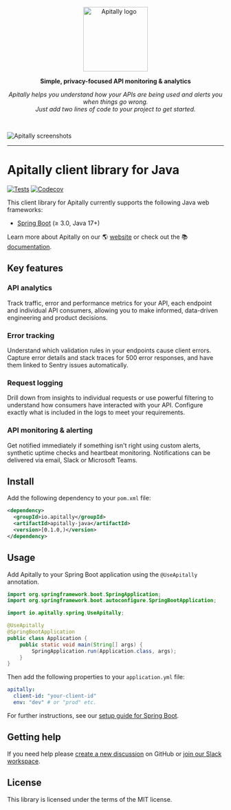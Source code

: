 <p align="center">
  <a href="https://apitally.io" target="_blank">
    <picture>
      <source media="(prefers-color-scheme: dark)" srcset="https://assets.apitally.io/logos/logo-vertical-dark.png">
      <source media="(prefers-color-scheme: light)" srcset="https://assets.apitally.io/logos/logo-vertical-light.png">
      <img alt="Apitally logo" src="https://assets.apitally.io/logos/logo-vertical-light.png" width="150">
    </picture>
  </a>
</p>

<p align="center"><b>Simple, privacy-focused API monitoring & analytics</b></p>

<p align="center"><i>Apitally helps you understand how your APIs are being used and alerts you when things go wrong.<br>Just add two lines of code to your project to get started.</i></p>
<br>

![Apitally screenshots](https://assets.apitally.io/screenshots/overview.png)

---

# Apitally client library for Java

[![Tests](https://github.com/apitally/apitally-java/actions/workflows/tests.yaml/badge.svg?event=push)](https://github.com/apitally/apitally-java/actions)
[![Codecov](https://codecov.io/gh/apitally/apitally-java/graph/badge.svg?token=sV0D4JeWG6)](https://codecov.io/gh/apitally/apitally-java)

This client library for Apitally currently supports the following Java web
frameworks:

- [Spring Boot](https://docs.apitally.io/frameworks/spring-boot) (≥ 3.0, Java
  17+)

Learn more about Apitally on our 🌎 [website](https://apitally.io) or check out
the 📚 [documentation](https://docs.apitally.io).

## Key features

### API analytics

Track traffic, error and performance metrics for your API, each endpoint and
individual API consumers, allowing you to make informed, data-driven engineering
and product decisions.

### Error tracking

Understand which validation rules in your endpoints cause client errors. Capture
error details and stack traces for 500 error responses, and have them linked to
Sentry issues automatically.

### Request logging

Drill down from insights to individual requests or use powerful filtering to
understand how consumers have interacted with your API. Configure exactly what
is included in the logs to meet your requirements.

### API monitoring & alerting

Get notified immediately if something isn't right using custom alerts, synthetic
uptime checks and heartbeat monitoring. Notifications can be delivered via
email, Slack or Microsoft Teams.

## Install

Add the following dependency to your `pom.xml` file:

```xml
<dependency>
  <groupId>io.apitally</groupId>
  <artifactId>apitally-java</artifactId>
  <version>[0.1.0,)</version>
</dependency>
```

## Usage

Add Apitally to your Spring Boot application using the `@UseApitally`
annotation.

```java
import org.springframework.boot.SpringApplication;
import org.springframework.boot.autoconfigure.SpringBootApplication;

import io.apitally.spring.UseApitally;

@UseApitally
@SpringBootApplication
public class Application {
    public static void main(String[] args) {
        SpringApplication.run(Application.class, args);
    }
}
```

Then add the following properties to your `application.yml` file:

```yaml
apitally:
  client-id: "your-client-id"
  env: "dev" # or "prod" etc.
```

For further instructions, see our
[setup guide for Spring Boot](https://docs.apitally.io/frameworks/spring-boot).

## Getting help

If you need help please
[create a new discussion](https://github.com/orgs/apitally/discussions/categories/q-a)
on GitHub or
[join our Slack workspace](https://join.slack.com/t/apitally-community/shared_invite/zt-2b3xxqhdu-9RMq2HyZbR79wtzNLoGHrg).

## License

This library is licensed under the terms of the MIT license.
